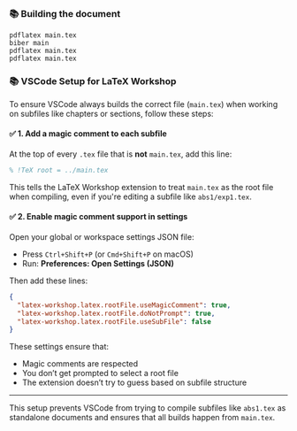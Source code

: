 
### 📚 Building the document

```
pdflatex main.tex
biber main
pdflatex main.tex
pdflatex main.tex
```

### 📚 VSCode Setup for LaTeX Workshop

To ensure VSCode always builds the correct file (`main.tex`) when working on subfiles like chapters or sections, follow these steps:

#### ✅ 1. Add a magic comment to each subfile

At the top of every `.tex` file that is **not** `main.tex`, add this line:

```latex
% !TeX root = ../main.tex
```

This tells the LaTeX Workshop extension to treat `main.tex` as the root file when compiling, even if you're editing a subfile like `abs1/exp1.tex`.

#### ✅ 2. Enable magic comment support in settings

Open your global or workspace settings JSON file:

* Press `Ctrl+Shift+P` (or `Cmd+Shift+P` on macOS)
* Run: **Preferences: Open Settings (JSON)**

Then add these lines:

```json
{
  "latex-workshop.latex.rootFile.useMagicComment": true,
  "latex-workshop.latex.rootFile.doNotPrompt": true,
  "latex-workshop.latex.rootFile.useSubFile": false
}
```

These settings ensure that:

* Magic comments are respected
* You don’t get prompted to select a root file
* The extension doesn’t try to guess based on subfile structure

---

This setup prevents VSCode from trying to compile subfiles like `abs1.tex` as standalone documents and ensures that all builds happen from `main.tex`.
